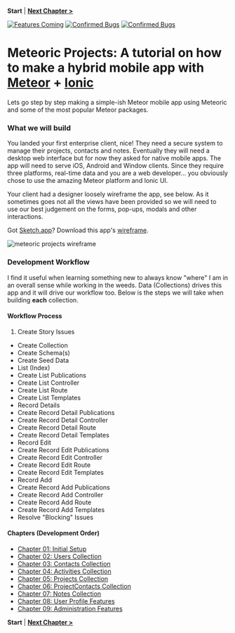 **Start** | [**Next Chapter >**](/ch01-setup.md)

[![Features Coming](https://badge.waffle.io/benstr/meteoric-projects.png?label=next&title=New%20Features)](https://waffle.io/benstr/meteoric-projects) [![Confirmed Bugs](https://badge.waffle.io/benstr/meteoric-projects.png?label=bugs&title=Bugs)](https://waffle.io/benstr/meteoric-projects) [![Confirmed Bugs](https://badge.waffle.io/benstr/meteoric-projects.png?label=in%20progress&title=In%20Progress)](https://waffle.io/benstr/meteoric-projects)

# Meteoric Projects: A tutorial on how to make a hybrid mobile app with [Meteor](https://www.meteor.com/) + [Ionic](http://ionicframework.com/)

Lets go step by step making a simple-ish Meteor mobile app using Meteoric and some of the most popular Meteor packages.

### What we will build

You landed your first enterprise client, nice! They need a secure system to manage their projects, contacts and notes. Eventually they will need a desktop web interface but for now they asked for native mobile apps. The app will need to serve iOS, Android and Window clients. Since they require three platforms, real-time data and you are a web developer... you obviously chose to use the amazing Meteor platform and Ionic UI.

Your client had a designer loosely wireframe the app, see below. As it sometimes goes not all the views have been provided so we will need to use our best judgement on the forms, pop-ups, modals and other interactions.

Got [Sketch.app](http://bohemiancoding.com/sketch/)? Download this app's [wireframe](https://www.dropbox.com/s/ry0iwzwro1f7blg/Meteoric-Projects-Mockup.sketch?dl=0).

![meteoric projects wireframe](https://www.dropbox.com/s/llxcilp1np7v1re/meteoric-wire.png?raw=1)

### Development Workflow

I find it useful when learning something new to always know "where" I am in an overall sense while working in the weeds. Data (Collections) drives this app and it will drive our workflow too. Below is the steps we will take when building **each** collection.

#### Workflow Process

1.  Create Story Issues
-  Create Collection
-  Create Schema(s)
-  Create Seed Data
-  List (Index)
  -  Create List Publications
  -  Create List Controller
  -  Create List Route
  -  Create List Templates
-  Record Details
  -  Create Record Detail Publications
  -  Create Record Detail Controller
  -  Create Record Detail Route
  -  Create Record Detail Templates
-  Record Edit
  -  Create Record Edit Publications
  -  Create Record Edit Controller
  -  Create Record Edit Route
  -  Create Record Edit Templates
-  Record Add
  -  Create Record Add Publications
  -  Create Record Add Controller
  -  Create Record Add Route
  -  Create Record Add Templates
-  Resolve "Blocking" Issues

#### Chapters (Development Order)

- [Chapter 01: Initial Setup](/ch01-setup.md)
- [Chapter 02: Users Collection](/ch02-users.md)
- [Chapter 03: Contacts Collection](/ch03-contacts.md)
- [Chapter 04: Activities Collection](/ch04-activities.md)
- [Chapter 05: Projects Collection](/ch05-projects.md)
- [Chapter 06: ProjectContacts Collection](/ch06-projectcontacts.md)
- [Chapter 07: Notes Collection](/ch07-notes.md)
- [Chapter 08: User Profile Features](/ch08-userprofilefeatures.md)
- [Chapter 09: Administration Features](/ch09-administrationfeatures.md)

**Start** | [**Next Chapter >**](/ch01-setup.md)

